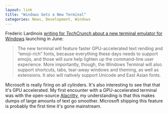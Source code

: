 ```yaml
---
layout: link
title: "Windows Gets a New Terminal"
categories: News, Development, Windows
---
```


Frederic Lardinois [writing for *TechCrunch* about a new terminal emulator for Windows](https://techcrunch.com/2019/05/06/windows-gets-a-new-terminal/) launching in June:

> The new terminal will feature faster GPU-accelerated text rending and “emoji-rich” fonts, because everything these days needs to support emojis, and those will sure help lighten up the command-line user experience. More importantly, though, the Windows Terminal will also support shortcuts, tabs, tear-away windows and theming, as well as extensions. It also will natively support Unicode and East Asian fonts.

Microsoft is really firing on all cylinders. It's also interesting to see that that it's GPU accelerated. My first encounter with a GPU-accelerated terminal was with the open-source [Alacritty](https://github.com/jwilm/alacritty), my understanding is that this makes dumps of large amounts of text go smoother. Microsoft shipping this feature is probably the first time it's gone mainstream.
